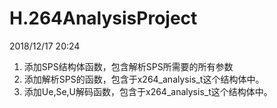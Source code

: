 # H.264AnalysisProject

2018/12/17  20:24
  1. 添加SPS结构体函数，包含解析SPS所需要的所有参数
  2. 添加解析SPS的函数，包含于x264_analysis_t这个结构体中。
  3. 添加Ue,Se,U解码函数，包含于x264_analysis_t这个结构体中。
